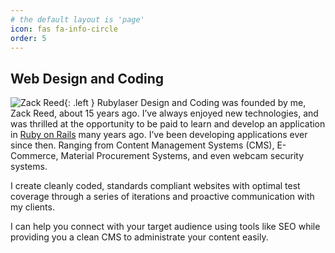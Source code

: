 ```yaml
---
# the default layout is 'page'
icon: fas fa-info-circle
order: 5
---
```


## Web Design and Coding

![Zack Reed](https://1.gravatar.com/userimage/25919654/4af291534fc12e9b20d85ab2031098c9?size=256){: .left }
Rubylaser Design and Coding was founded by me, Zack Reed, about 15 years ago. I’ve always enjoyed new technologies, and was thrilled at the opportunity to be paid to learn and develop an application in [Ruby on Rails](https://rubyonrails.org/) many years ago. I’ve been developing applications ever since then. Ranging from Content Management Systems (CMS), E-Commerce, Material Procurement Systems, and even webcam security systems.

I create cleanly coded, standards compliant websites with optimal test coverage through a series of iterations and proactive communication with my clients.

I can help you connect with your target audience using tools like SEO while providing you a clean CMS to administrate your content easily.